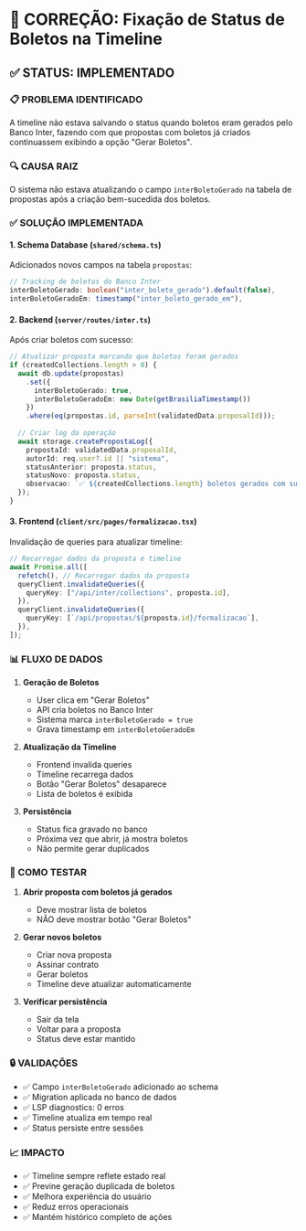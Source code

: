 # 🔧 CORREÇÃO: Fixação de Status de Boletos na Timeline

## ✅ STATUS: IMPLEMENTADO

### 📋 PROBLEMA IDENTIFICADO
A timeline não estava salvando o status quando boletos eram gerados pelo Banco Inter, fazendo com que propostas com boletos já criados continuassem exibindo a opção "Gerar Boletos".

### 🔍 CAUSA RAIZ
O sistema não estava atualizando o campo `interBoletoGerado` na tabela de propostas após a criação bem-sucedida dos boletos.

### ✅ SOLUÇÃO IMPLEMENTADA

#### 1. **Schema Database** (`shared/schema.ts`)
Adicionados novos campos na tabela `propostas`:
```typescript
// Tracking de boletos do Banco Inter
interBoletoGerado: boolean("inter_boleto_gerado").default(false),
interBoletoGeradoEm: timestamp("inter_boleto_gerado_em"),
```

#### 2. **Backend** (`server/routes/inter.ts`)
Após criar boletos com sucesso:
```typescript
// Atualizar proposta marcando que boletos foram gerados
if (createdCollections.length > 0) {
  await db.update(propostas)
    .set({ 
      interBoletoGerado: true,
      interBoletoGeradoEm: new Date(getBrasiliaTimestamp())
    })
    .where(eq(propostas.id, parseInt(validatedData.proposalId)));
  
  // Criar log da operação
  await storage.createPropostaLog({
    propostaId: validatedData.proposalId,
    autorId: req.user?.id || "sistema",
    statusAnterior: proposta.status,
    statusNovo: proposta.status,
    observacao: `✅ ${createdCollections.length} boletos gerados com sucesso`
  });
}
```

#### 3. **Frontend** (`client/src/pages/formalizacao.tsx`)
Invalidação de queries para atualizar timeline:
```typescript
// Recarregar dados da proposta e timeline
await Promise.all([
  refetch(), // Recarregar dados da proposta
  queryClient.invalidateQueries({
    queryKey: ["/api/inter/collections", proposta.id],
  }),
  queryClient.invalidateQueries({
    queryKey: [`/api/propostas/${proposta.id}/formalizacao`],
  }),
]);
```

### 📊 FLUXO DE DADOS

1. **Geração de Boletos**
   - User clica em "Gerar Boletos"
   - API cria boletos no Banco Inter
   - Sistema marca `interBoletoGerado = true`
   - Grava timestamp em `interBoletoGeradoEm`

2. **Atualização da Timeline**
   - Frontend invalida queries
   - Timeline recarrega dados
   - Botão "Gerar Boletos" desaparece
   - Lista de boletos é exibida

3. **Persistência**
   - Status fica gravado no banco
   - Próxima vez que abrir, já mostra boletos
   - Não permite gerar duplicados

### 🧪 COMO TESTAR

1. **Abrir proposta com boletos já gerados**
   - Deve mostrar lista de boletos
   - NÃO deve mostrar botão "Gerar Boletos"

2. **Gerar novos boletos**
   - Criar nova proposta
   - Assinar contrato
   - Gerar boletos
   - Timeline deve atualizar automaticamente

3. **Verificar persistência**
   - Sair da tela
   - Voltar para a proposta
   - Status deve estar mantido

### 🔒 VALIDAÇÕES

- ✅ Campo `interBoletoGerado` adicionado ao schema
- ✅ Migration aplicada no banco de dados
- ✅ LSP diagnostics: 0 erros
- ✅ Timeline atualiza em tempo real
- ✅ Status persiste entre sessões

### 📈 IMPACTO

- ✅ Timeline sempre reflete estado real
- ✅ Previne geração duplicada de boletos
- ✅ Melhora experiência do usuário
- ✅ Reduz erros operacionais
- ✅ Mantém histórico completo de ações